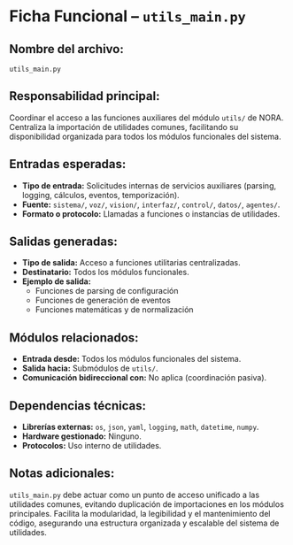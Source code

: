 # Ficha Funcional – `utils_main.py`

## Nombre del archivo:
`utils_main.py`

## Responsabilidad principal:
Coordinar el acceso a las funciones auxiliares del módulo `utils/` de NORA. Centraliza la importación de utilidades comunes, facilitando su disponibilidad organizada para todos los módulos funcionales del sistema.

## Entradas esperadas:
- **Tipo de entrada:** Solicitudes internas de servicios auxiliares (parsing, logging, cálculos, eventos, temporización).
- **Fuente:** `sistema/`, `voz/`, `vision/`, `interfaz/`, `control/`, `datos/`, `agentes/`.
- **Formato o protocolo:** Llamadas a funciones o instancias de utilidades.

## Salidas generadas:
- **Tipo de salida:** Acceso a funciones utilitarias centralizadas.
- **Destinatario:** Todos los módulos funcionales.
- **Ejemplo de salida:**
  - Funciones de parsing de configuración
  - Funciones de generación de eventos
  - Funciones matemáticas y de normalización

## Módulos relacionados:
- **Entrada desde:** Todos los módulos funcionales del sistema.
- **Salida hacia:** Submódulos de `utils/`.
- **Comunicación bidireccional con:** No aplica (coordinación pasiva).

## Dependencias técnicas:
- **Librerías externas:** `os`, `json`, `yaml`, `logging`, `math`, `datetime`, `numpy`.
- **Hardware gestionado:** Ninguno.
- **Protocolos:** Uso interno de utilidades.

## Notas adicionales:
`utils_main.py` debe actuar como un punto de acceso unificado a las utilidades comunes, evitando duplicación de importaciones en los módulos principales. Facilita la modularidad, la legibilidad y el mantenimiento del código, asegurando una estructura organizada y escalable del sistema de utilidades.